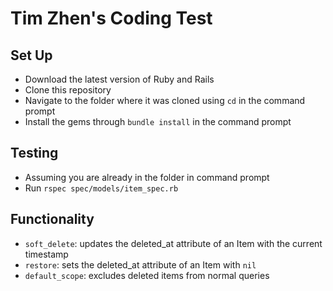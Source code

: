 # Tim Zhen's Coding Test
## Set Up
- Download the latest version of Ruby and Rails
- Clone this repository
- Navigate to the folder where it was cloned using `cd` in the command prompt
- Install the gems through `bundle install` in the command prompt

## Testing
- Assuming you are already in the folder in command prompt
- Run `rspec spec/models/item_spec.rb`

## Functionality
- `soft_delete`: updates the deleted_at attribute of an Item with the current timestamp
- `restore`: sets the deleted_at attribute of an Item with `nil`
- `default_scope`: excludes deleted items from normal queries
